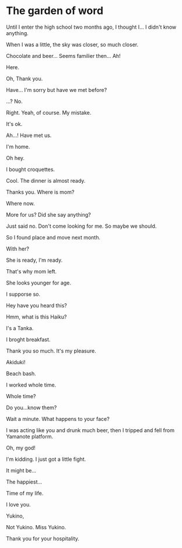 # The garden of word

Until I enter the high school two months ago, I thought I... I didn't know anything.

When I was a little, the sky was closer, so much closer.

Chocolate and beer... Seems familier then... Ah!

Here.

Oh, Thank you.

Have... I'm sorry but have we met before?

...? No.

Right. Yeah, of course. My mistake.

It's ok.

Ah...! Have met us.

I'm home.

Oh hey. 

I bought croquettes.

Cool. The dinner is almost ready.

Thanks you. Where is mom?

Where now.

More for us? Did she say anything?

Just said no. Don't come looking for me. So maybe we should.

So I found place and move next month.

With her?

She is ready, I'm ready.

That's why mom left.

She looks younger for age.

I supporse so.

Hey have you heard this?

Hmm, what is this Haiku?

I's a Tanka.



I broght breakfast.

Thank you so much.
It's my pleasure.


Akiduki!

Beach bash.

I worked whole time.

Whole time?


Do you...know them?

Wait a minute. What happens to your face?

I was acting like you and drunk much beer, then I tripped and fell from Yamanote platform.

Oh, my god!

I'm kidding. I just got a little fight.

It might be...

The happiest...

Time of my life.

I love you.

Yukino,

Not Yukino. Miss Yukino.

Thank you for your hospitality.
